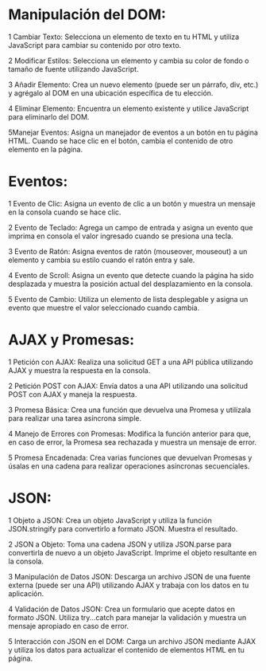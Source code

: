 # Manipulación del DOM:

1 Cambiar Texto: Selecciona un elemento de texto en tu HTML y utiliza JavaScript para cambiar su contenido por otro texto.

2 Modificar Estilos: Selecciona un elemento y cambia su color de fondo o tamaño de fuente utilizando JavaScript.

3 Añadir Elemento: Crea un nuevo elemento (puede ser un párrafo, div, etc.) y agrégalo al DOM en una ubicación específica de tu elección.

4 Eliminar Elemento: Encuentra un elemento existente y utilice JavaScript para eliminarlo del DOM.

5Manejar Eventos: Asigna un manejador de eventos a un botón en tu página HTML. Cuando se hace clic en el botón, cambia el contenido de otro elemento en la página.

# Eventos:

1 Evento de Clic: Asigna un evento de clic a un botón y muestra un mensaje en la consola cuando se hace clic.

2 Evento de Teclado: Agrega un campo de entrada y asigna un evento que imprima en consola el valor ingresado cuando se presiona una tecla.

3 Evento de Ratón: Asigna eventos de ratón (mouseover, mouseout) a un elemento y cambia su estilo cuando el ratón entra y sale.

4 Evento de Scroll: Asigna un evento que detecte cuando la página ha sido desplazada y muestra la posición actual del desplazamiento en la consola.

5 Evento de Cambio: Utiliza un elemento de lista desplegable y asigna un evento que muestre el valor seleccionado cuando cambia.

# AJAX y Promesas:

1 Petición con AJAX: Realiza una solicitud GET a una API pública utilizando AJAX y muestra la respuesta en la consola.

2 Petición POST con AJAX: Envía datos a una API utilizando una solicitud POST con AJAX y maneja la respuesta.

3 Promesa Básica: Crea una función que devuelva una Promesa y utilízala para realizar una tarea asíncrona simple.

4 Manejo de Errores con Promesas: Modifica la función anterior para que, en caso de error, la Promesa sea rechazada y muestra un mensaje de error.

5 Promesa Encadenada: Crea varias funciones que devuelvan Promesas y úsalas en una cadena para realizar operaciones asíncronas secuenciales.

# JSON:

1 Objeto a JSON: Crea un objeto JavaScript y utiliza la función JSON.stringify para convertirlo a formato JSON. Muestra el resultado.

2 JSON a Objeto: Toma una cadena JSON y utiliza JSON.parse para convertirla de nuevo a un objeto JavaScript. Imprime el objeto resultante en la consola.

3 Manipulación de Datos JSON: Descarga un archivo JSON de una fuente externa (puede ser una API) utilizando AJAX y trabaja con los datos en tu aplicación.

4 Validación de Datos JSON: Crea un formulario que acepte datos en formato JSON. Utiliza try...catch para manejar la validación y muestra un mensaje apropiado en caso de error.

5 Interacción con JSON en el DOM: Carga un archivo JSON mediante AJAX y utiliza los datos para actualizar el contenido de elementos HTML en tu página.